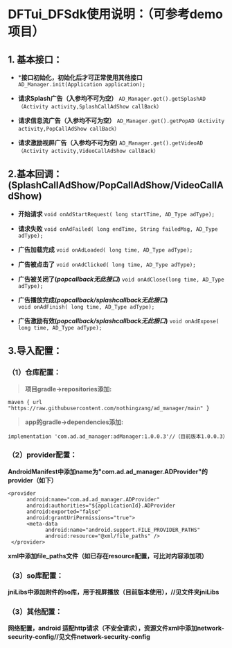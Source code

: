 # DFTui_DFSdk使用说明：（可参考demo项目）
## 1. 基本接口：
* ***接口初始化，初始化后才可正常使用其他接口**
`AD_Manager.init(Application application);`
	
* **请求Splash广告（入参均不可为空）**
`AD_Manager.get().getSplashAD（Activity activity,SplashCallAdShow callBack）`
	  
* **请求信息流广告（入参均不可为空）**
`AD_Manager.get().getPopAD（Activity activity,PopCallAdShow callBack）`
	
* **请求激励视屏广告（入参均不可为空)**
`AD_Manager.get().getVideoAD（Activity activity,VideoCallAdShow callBack）`
	 

## 2.基本回调：(SplashCallAdShow/PopCallAdShow/VideoCallAdShow)
* **开始请求**
`void onAdStartRequest( long startTime, AD_Type adType);`
	
* **请求失败**
`void onAdFailed( long endTime, String failedMsg, AD_Type adType);`

* **广告加载完成**
`void onAdLoaded( long time, AD_Type adType);`

* **广告被点击了**
`void onAdClicked( long time, AD_Type adType);`

* **广告被关闭了(*popcallback无此接口*)**
`void onAdClose(long time, AD_Type adType);`
	
* **广告播放完成(*popcallback/splashcallback无此接口*)**   
`void onAdFinish( long time, AD_Type adType);`

* **广告激励有效(*popcallback/splashcallback无此接口*)**
`void onAdExpose( long time, AD_Type adType);`
   
   
##  3.导入配置：
### （1）仓库配置：

> **项目gradle->repositories添加:**

`maven { url "https://raw.githubusercontent.com/nothingzang/ad_manager/main" }`

> **app的gradle->dependencies添加:**

`implementation 'com.ad.ad_manager:adManager:1.0.0.3'//（目前版本1.0.0.3）`
	
### （2）provider配置：
**AndroidManifest中添加name为"com.ad.ad_manager.ADProvider"的provider（如下）**

    <provider
          android:name="com.ad.ad_manager.ADProvider"
          android:authorities="${applicationId}.ADProvider
          android:exported="false"
          android:grantUriPermissions="true">
          <meta-data
                android:name="android.support.FILE_PROVIDER_PATHS"
                android:resource="@xml/file_paths" />
     </provider>
  **xml中添加file_paths文件（如已存在resource配置，可比对内容添加项）**
	
### （3）so库配置：
  **jniLibs中添加附件的so库，用于视屏播放（目前版本使用），//见文件夹jniLibs**
	
### （3）其他配置：
  **网络配置，android 适配http请求（不安全请求），资源文件xml中添加network-security-config//见文件network-security-config**
